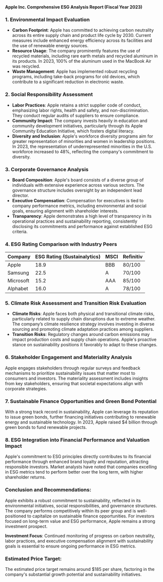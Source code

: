 **Apple Inc. Comprehensive ESG Analysis Report (Fiscal Year 2023)**

### 1. Environmental Impact Evaluation
- **Carbon Footprint**: Apple has committed to achieving carbon neutrality across its entire supply chain and product life cycle by 2030. Current measures include enhanced energy efficiency across its facilities and the use of renewable energy sources.
- **Resource Usage**: The company prominently features the use of recycled materials, including rare earth metals and recycled aluminum in its products. In 2023, 100% of the aluminum used in the MacBook Air was recycled.
- **Waste Management**: Apple has implemented robust recycling programs, including take-back programs for old devices, which contribute to a significant reduction in electronic waste.

### 2. Social Responsibility Assessment
- **Labor Practices**: Apple retains a strict supplier code of conduct, emphasizing labor rights, health and safety, and non-discrimination. They conduct regular audits of suppliers to ensure compliance.
- **Community Impact**: The company invests heavily in education and community development initiatives, particularly through its Apple Community Education Initiative, which fosters digital literacy.
- **Diversity and Inclusion**: Apple's workforce diversity programs aim for greater representation of minorities and women in leadership positions. In 2023, the representation of underrepresented minorities in the U.S. workforce increased to 48%, reflecting the company's commitment to diversity.

### 3. Corporate Governance Analysis
- **Board Composition**: Apple's board consists of a diverse group of individuals with extensive experience across various sectors. The governance structure includes oversight by an independent lead director.
- **Executive Compensation**: Compensation for executives is tied to company performance metrics, including environmental and social goals, ensuring alignment with shareholder interests.
- **Transparency**: Apple demonstrates a high level of transparency in its operational practices and sustainability reporting, consistently disclosing its commitments and performance against established ESG criteria.

### 4. ESG Rating Comparison with Industry Peers
| Company       | ESG Rating (Sustainalytics) | MSCI | Refinitiv |
|---------------|-----------------------------|------|-----------|
| Apple         | 18.9                        | BBB  | 80/100    |
| Samsung       | 22.5                        | A    | 70/100    |
| Microsoft     | 15.2                        | AAA  | 85/100    |
| Alphabet      | 16.0                        | A    | 78/100    |

### 5. Climate Risk Assessment and Transition Risk Evaluation
- **Climate Risks**: Apple faces both physical and transitional climate risks, particularly related to supply chain disruptions due to extreme weather. The company’s climate resilience strategy involves investing in diverse sourcing and promoting climate adaptation practices among suppliers.
- **Transition Risks**: Regulatory changes around carbon emissions may impact production costs and supply chain operations. Apple's proactive stance on sustainability positions it favorably to adapt to these changes.

### 6. Stakeholder Engagement and Materiality Analysis
Apple engages stakeholders through regular surveys and feedback mechanisms to prioritize sustainability issues that matter most to consumers and investors. The materiality assessment includes insights from key stakeholders, ensuring that societal expectations align with corporate strategies.

### 7. Sustainable Finance Opportunities and Green Bond Potential
With a strong track record in sustainability, Apple can leverage its reputation to issue green bonds, further financing initiatives contributing to renewable energy and sustainable technology. In 2023, Apple raised $4 billion through green bonds to fund renewable projects.

### 8. ESG Integration into Financial Performance and Valuation Impact
Apple's commitment to ESG principles directly contributes to its financial performance through enhanced brand loyalty and reputation, attracting responsible investors. Market analysts have noted that companies excelling in ESG metrics tend to perform better over the long term, with higher shareholder returns.

### Conclusion and Recommendations:
Apple exhibits a robust commitment to sustainability, reflected in its environmental initiatives, social responsibilities, and governance structures. The company performs competitively within its peer group and is well-positioned to capitalize on sustainable finance opportunities. For investors focused on long-term value and ESG performance, Apple remains a strong investment prospect.

**Investment Focus**: Continued monitoring of progress on carbon neutrality, labor practices, and executive compensation alignment with sustainability goals is essential to ensure ongoing performance in ESG metrics.

### Estimated Price Target: 
The estimated price target remains around $185 per share, factoring in the company's substantial growth potential and sustainability initiatives.